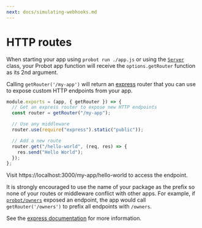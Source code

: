```yaml
---
next: docs/simulating-webhooks.md
---
```

# HTTP routes

When starting your app using `probot run ./app.js` or using the [`Server`](./development.md#use-server) class, your Probot app function will receive the `options.getRouter` function as its 2nd argument.

Calling `getRouter('/my-app')` will return an [express](http://expressjs.com/) router that you can use to expose custom HTTP endpoints from your app.

```js
module.exports = (app, { getRouter }) => {
  // Get an express router to expose new HTTP endpoints
  const router = getRouter("/my-app");

  // Use any middleware
  router.use(require("express").static("public"));

  // Add a new route
  router.get("/hello-world", (req, res) => {
    res.send("Hello World");
  });
};
```

Visit https://localhost:3000/my-app/hello-world to access the endpoint.

It is strongly encouraged to use the name of your package as the prefix so none of your routes or middleware conflict with other apps. For example, if [`probot/owners`](https://github.com/probot/owners) exposed an endpoint, the app would call `getRouter('/owners')` to prefix all endpoints with `/owners`.

See the [express documentation](http://expressjs.com/en/guide/routing.html) for more information.

